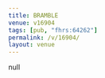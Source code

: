 ```yaml
---
title: BRAMBLE
venue: v16904
tags: [pub, "fhrs:64262"]
permalink: /v/16904/
layout: venue
---
```

null